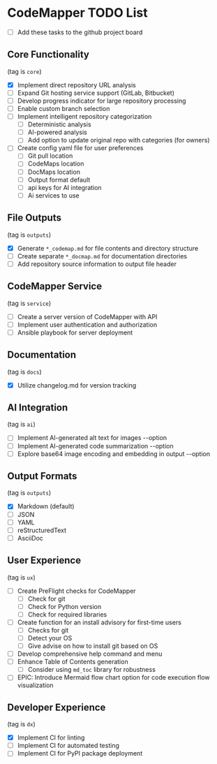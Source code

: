 # CodeMapper TODO List

- [ ] Add these tasks to the github project board

## Core Functionality

(tag is `core`)

- [x] Implement direct repository URL analysis
- [ ] Expand Git hosting service support (GitLab, Bitbucket)
- [ ] Develop progress indicator for large repository processing
- [ ] Enable custom branch selection
- [ ] Implement intelligent repository categorization
  - [ ] Deterministic analysis
  - [ ] AI-powered analysis
  - [ ] Add option to update original repo with categories (for owners)
- [ ] Create config yaml file for user preferences
  - [ ] Git pull location
  - [ ] CodeMaps location
  - [ ] DocMaps location
  - [ ] Output format default
  - [ ] api keys for AI integration
  - [ ] Ai services to use

## File Outputs

(tag is `outputs`)

- [x] Generate `*_codemap.md` for file contents and directory structure
- [ ] Create separate `*_docmap.md` for documentation directories
- [ ] Add repository source information to output file header

## CodeMapper Service

(tag is `service`)

- [ ] Create a server version of CodeMapper with API
- [ ] Implement user authentication and authorization
- [ ] Ansible playbook for server deployment

## Documentation

(tag is `docs`)

- [x] Utilize changelog.md for version tracking

## AI Integration

(tag is `ai`)

- [ ] Implement AI-generated alt text for images --option
- [ ] Implement AI-generated code summarization --option
- [ ] Explore base64 image encoding and embedding in output --option

## Output Formats

(tag is `outputs`)

- [x] Markdown (default)
- [ ] JSON
- [ ] YAML
- [ ] reStructuredText
- [ ] AsciiDoc

## User Experience

(tag is `ux`)

- [ ] Create PreFlight checks for CodeMapper
  - [ ] Check for git
  - [ ] Check for Python version
  - [ ] Check for required libraries
- [ ] Create function for an install advisory for first-time users
  - [ ] Checks for git
  - [ ] Detect your OS
  - [ ] Give advise on how to install git based on OS
- [ ] Develop comprehensive help command and menu
- [ ] Enhance Table of Contents generation
  - [ ] Consider using `md_toc` library for robustness
- [ ] EPIC: Introduce Mermaid flow chart option for code execution flow visualization

## Developer Experience

(tag is `dx`)

- [x] Implement CI for linting
- [ ] Implement CI for automated testing
- [ ] Implement CI for PyPI package deployment
